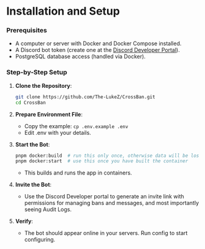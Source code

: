# Installation and Setup

### Prerequisites

* A computer or server with Docker and Docker Compose installed.
* A Discord bot token (create one at the [Discord Developer Portal](https://discord.com/developers/applications)).
* PostgreSQL database access (handled via Docker).

### Step-by-Step Setup

1.  **Clone the Repository**:

    ```bash
    git clone https://github.com/The-LukeZ/CrossBan.git
    cd CrossBan
    ```
2. **Prepare Environment File**:
   * Copy the example: `cp .env.example .env`
   * Edit .env with your details.
3.  **Start the Bot**:

    ```bash
    pnpm docker:build  # run this only once, otherwise data will be lost
    pnpm docker:start  # use this once you have built the container
    ```

    * This builds and runs the app in containers.
4. **Invite the Bot**:
   * Use the Discord Developer portal to generate an invite link with permissions for managing bans and messages, and most importantly seeing Audit Logs.
5. **Verify**:
   * The bot should appear online in your servers. Run config to start configuring.

